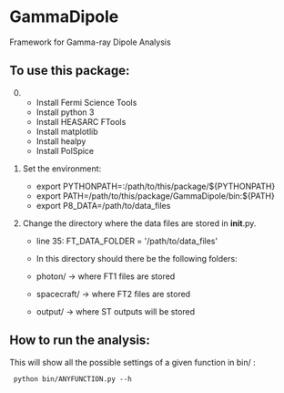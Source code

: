 # GammaDipole
Framework for Gamma-ray Dipole Analysis

To use this package:
--------------------

0) - Install Fermi Science Tools
   - Install python 3
   - Install HEASARC FTools
   - Install matplotlib
   - Install healpy
   - Install PolSpice

1) Set the environment:
  
    - export PYTHONPATH=:/path/to/this/package/${PYTHONPATH}
    - export PATH=/path/to/this/package/GammaDipole/bin:${PATH}
    - export P8_DATA=/path/to/data_files

2) Change the directory where the data files are stored in __init__.py.

   - line 35:
   	FT_DATA_FOLDER = '/path/to/data_files'

   - In this directory should there be the following folders:
   
   	- photon/      -> where FT1 files are stored
	- spacecraft/  -> where FT2 files are stored
	- output/      -> where ST outputs will be stored


How to run the analysis:
------------------------
This will show all the possible settings of a given function in bin/ :

     python bin/ANYFUNCTION.py --h 
